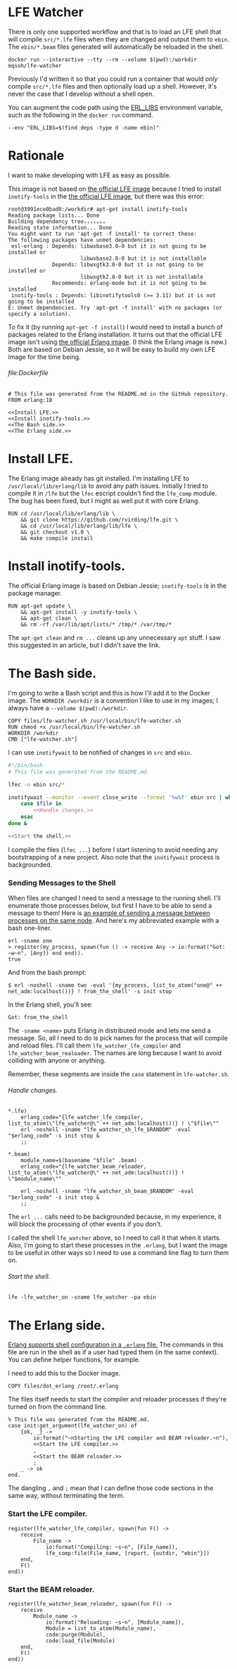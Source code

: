 # LFE Watcher

There is only one supported workflow and that is to load an LFE shell that will
compile `src/*.lfe` files when they are changed and output them to `ebin`. The
`ebin/*.beam` files generated will automatically be reloaded in the shell.

    docker run --interactive --tty --rm --volume $(pwd):/workdir mqsoh/lfe-watcher

Previously I'd written it so that you could run a container that would *only*
compile `src/*.lfe` files and then optionally load up a shell. However, it's
never the case that I develop without a shell open.

You can augment the code path using the [ERL_LIBS][] environment variable, such
as the following in the `docker run` command.

    --env "ERL_LIBS=$(find deps -type d -name ebin)"



# Rationale

I want to make developing with LFE as easy as possible.

This image is not based on [the official LFE image][] because I tried to
install `inotify-tools` in the [the official LFE image][], but there was this
error:

    root@3991ece0bad8:/workdir# apt-get install inotify-tools
    Reading package lists... Done
    Building dependency treeₓₓₓₓₓₓₓ
    Reading state information... Done
    You might want to run 'apt-get -f install' to correct these:
    The following packages have unmet dependencies:
     esl-erlang : Depends: libwxbase3.0-0 but it is not going to be installed or
                           libwxbase2.8-0 but it is not installable
                  Depends: libwxgtk3.0-0 but it is not going to be installed or
                           libwxgtk2.8-0 but it is not installable
                  Recommends: erlang-mode but it is not going to be installed
     inotify-tools : Depends: libinotifytools0 (>= 3.11) but it is not going to be installed
    E: Unmet dependencies. Try 'apt-get -f install' with no packages (or specify a solution).

To fix it (by running `apt-get -f install`) I would need to install a bunch of
packages related to the Erlang installation. It turns out that the official LFE
image isn't using [the official Erlang image][]. (I think the Erlang image is
new.) Both are based on Debian Jessie, so it will be easy to build my own LFE
image for the time being.

###### file:Dockerfile

```{name="file:Dockerfile"}
# This file was generated from the README.md in the GitHub repository.
FROM erlang:18

<<Install LFE.>>
<<Install inotify-tools.>>
<<The Bash side.>>
<<The Erlang side.>>
```



# Install LFE.

The Erlang image already has git installed. I'm installing LFE to
`/usr/local/lib/erlang/lib` to avoid any path issues. Initially I tried to
compile it in `/lfe` but the `lfec` escript couldn't find the `lfe_comp`
module. The bug has been fixed, but I might as well put it with core Erlang.

```{.Dockerfile name="Install LFE."}
RUN cd /usr/local/lib/erlang/lib \
    && git clone https://github.com/rvirding/lfe.git \
    && cd /usr/local/lib/erlang/lib/lfe \
    && git checkout v1.0 \
    && make compile install
```



# Install inotify-tools.  
The official Erlang image is based on Debian Jessie; `inotify-tools` is in the
package manager.

```{.Dockerfile name="Install inotify-tools."}
RUN apt-get update \
    && apt-get install -y inotify-tools \
    && apt-get clean \
    && rm -rf /var/lib/apt/lists/* /tmp/* /var/tmp/*
```

The `apt-get clean` and `rm ...` cleans up any unnecessary `apt` stuff. I saw
this suggested in an article, but I didn't save the link.



# The Bash side.

I'm going to write a Bash script and this is how I'll add it to the Docker
image. The `WORKDIR /workdir` is a convention I like to use in my images; I
always have a `--volume $(pwd):/workdir`.

```{.Dockerfile name="The Bash side."}
COPY files/lfe-watcher.sh /usr/local/bin/lfe-watcher.sh
RUN chmod +x /usr/local/bin/lfe-watcher.sh
WORKDIR /workdir
CMD ["lfe-watcher.sh"]
```

I can use `inotifywait` to be notified of changes in `src` and `ebin`.

```{.bash name="file:files/lfe-watcher.sh"}
#!/bin/bash
# This file was generated from the README.md.

lfec -o ebin src/*

inotifywait --monitor --event close_write --format '%w%f' ebin src | while read file; do
    case $file in
        <<Handle changes.>>
    esac
done &

<<Start the shell.>>
```

I compile the files (`lfec ...`) before I start listening to avoid needing any
bootstrapping of a new project. Also note that the `inotifywait` process is
backgrounded.

### Sending Messages to the Shell

When files are changed I need to send a message to the running shell. I'll
enumerate those processes below, but first I have to be able to send a message
to them! Here is [an example of sending a message between processes on the same
node][].  And here's my abbreviated example with a bash one-liner.

    erl -sname one
    > register(my_process, spawn(fun () -> receive Any -> io:format("Got: ~w~n", [Any]) end end)).
    true

And from the bash prompt:

    $ erl -noshell -sname two -eval '{my_process, list_to_atom("one@" ++ net_adm:localhost())} ! from_the_shell' -s init stop

In the Erlang shell, you'll see:

    Got: from_the_shell

The `-sname <name>` puts Erlang in distributed mode and lets me send a message.
So, all I need to do is pick names for the process that will compile and reload
files. I'll call them `lfe_watcher_lfe_compiler` and
`lfe_watcher_beam_realoader`. The names are long because I want to avoid
colliding with anyone or anything.

Remember, these segments are inside the `case` statement in `lfe-watcher.sh`.

###### Handle changes.

```{name="Handle changes."}
*.lfe)
    erlang_code="{lfe_watcher_lfe_compiler, list_to_atom(\"lfe_watcher@\" ++ net_adm:localhost())} ! \"$file\""
    erl -noshell -sname "lfe_watcher_sh_lfe_$RANDOM" -eval "$erlang_code" -s init stop &
    ;;

*.beam)
    module_name=$(basename "$file" .beam)
    erlang_code="{lfe_watcher_beam_reloader, list_to_atom(\"lfe_watcher@\" ++ net_adm:localhost())} ! \"$module_name\""

    erl -noshell -sname "lfe_watcher_sh_beam_$RANDOM" -eval "$erlang_code" -s init stop &
    ;;
```

The `erl ...` calls need to be backgrounded because, in my experience, it will
block the processing of other events if you don't.

I called the shell `lfe_watcher` above, so I need to call it that when it
starts. Also, I'm going to start these processes in the `.erlang`, but I want
the image to be useful in other ways so I need to use a command line flag to
turn them on.

###### Start the shell.

```{name="Start the shell."}
lfe -lfe_watcher_on -sname lfe_watcher -pa ebin
```



# The Erlang side.

[Erlang supports shell configuration in a `.erlang` file.][] The commands in
this file are run in the shell as if a user had typed them (in the same
context). You can define helper functions, for example.

I need to add this to the Docker image.

```{name="The Erlang side."}
COPY files/dot_erlang /root/.erlang
```

The files itself needs to start the compiler and reloader processes if they're
turned on from the command line.

```{name="file:files/dot_erlang"}
% This file was generated from the README.md.
case init:get_argument(lfe_watcher_on) of
    {ok, _} ->
        io:format("~nStarting the LFE compiler and BEAM reloader.~n"),
        <<Start the LFE compiler.>>
        ,
        <<Start the BEAM reloader.>>
        ;
    _ -> ok
end.
```

The dangling `,` and `;` mean that I can define those code sections in the same
way, without terminating the term.

### Start the LFE compiler.

```{name="Start the LFE compiler."}
register(lfe_watcher_lfe_compiler, spawn(fun F() ->
    receive
        File_name ->
            io:format("Compiling: ~s~n", [File_name]),
            lfe_comp:file(File_name, [report, {outdir, "ebin"}])
    end,
    F()
end))
```

### Start the BEAM reloader.

```{name="Start the BEAM reloader."}
register(lfe_watcher_beam_reloader, spawn(fun F() ->
    receive
        Module_name ->
            io:format("Reloading: ~s~n", [Module_name]),
            Module = list_to_atom(Module_name),
            code:purge(Module),
            code:load_file(Module)
    end,
    F()
end))
```



[the official LFE image]: https://hub.docker.com/r/lfex/lfe/
[the official Erlang image]: https://hub.docker.com/_/erlang/
[Erlang supports shell configuration in a `.erlang` file.]: http://erlang.org/doc/man/erl.html#id179026
[an example of sending a message between processes on the same node]: http://stackoverflow.com/a/16913797/8710
[ERL_LIBS]: http://erlang.org/doc/man/code.html
